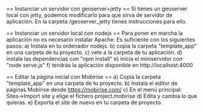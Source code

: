 == Instanciar un servidor con geoserver+jetty ==
Si tienes un geoserver local con jetty, podemos modificarlo para que sirva de servidor de aplicación.
En la carpeta /geoserver_jetty tienes instrucciones para ello.

== Instanciar un servidor local con nodejs ==
Para poner en marcha la aplicación no es necesario instalar Apache. Es suficiente con los siguientes pasos:
a) Instala en tu ordenador nodejs.
b) copia la carpeta "template_app" en una carpeta de tu proyecto.
c) vete a la carpeta de tu aplicación.
d) instala las dependencias con "npm install"
e) inicia el miniservidor con "node serve.js"
f) tendrás la aplicación disponible en http://localhost:4000

== Editar la página inicial con Mobirise ==
a) Copia la carpeta "template_app" en una carpeta de tu proyecto.
b) Instala el editor de páginas Mobirise desde https://mobirise.com/
c) En el menú principal: Sites->Import site y elige el fichero project.mobirise
d) Edita y cambia lo que quieras.
e) Exporta el site de nuevo en tu carpeta de proyecto.